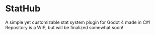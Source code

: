 # StatHub
A simple yet customizable stat system plugin for Godot 4 made in C#!
Repository is a WIP, but will be finalized somewhat soon!

